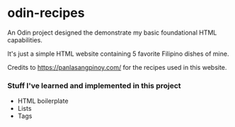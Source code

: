 # odin-recipes

An Odin project designed the demonstrate my basic foundational HTML capabilities.

It's just a simple HTML website containing 5 favorite Filipino dishes of mine.

Credits to https://panlasangpinoy.com/ for the recipes used in this website.

### Stuff I've learned and implemented in this project
- HTML boilerplate
- Lists
- Tags